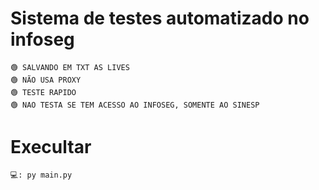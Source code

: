 # Sistema de testes automatizado no infoseg

```
🟢 SALVANDO EM TXT AS LIVES
🟢 NÃO USA PROXY
🟢 TESTE RAPIDO
🟢 NAO TESTA SE TEM ACESSO AO INFOSEG, SOMENTE AO SINESP
```

# Execultar

```
💻: py main.py
```
